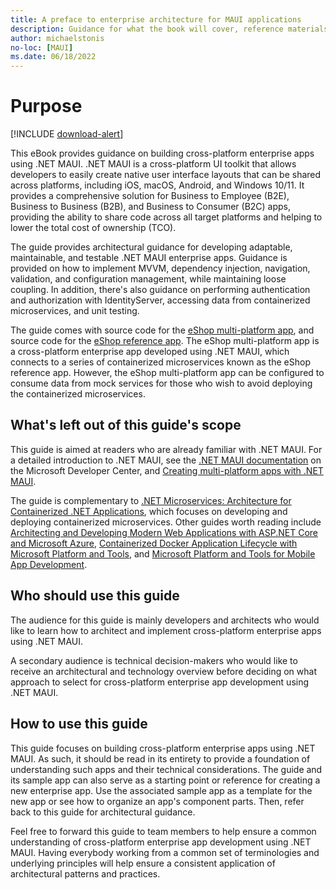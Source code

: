 ```yaml
---
title: A preface to enterprise architecture for MAUI applications
description: Guidance for what the book will cover, reference materials, and how to approach the book.
author: michaelstonis
no-loc: [MAUI]
ms.date: 06/18/2022
---
```


# Purpose

[!INCLUDE [download-alert](includes/download-alert.md)]

This eBook provides guidance on building cross-platform enterprise apps using .NET MAUI. .NET MAUI is a cross-platform UI toolkit that allows developers to easily create native user interface layouts that can be shared across platforms, including iOS, macOS, Android, and Windows 10/11. It provides a comprehensive solution for Business to Employee (B2E), Business to Business (B2B), and Business to Consumer (B2C) apps, providing the ability to share code across all target platforms and helping to lower the total cost of ownership (TCO).

The guide provides architectural guidance for developing adaptable, maintainable, and testable .NET MAUI enterprise apps. Guidance is provided on how to implement MVVM, dependency injection, navigation, validation, and configuration management, while maintaining loose coupling. In addition, there's also guidance on performing authentication and authorization with IdentityServer, accessing data from containerized microservices, and unit testing.

The guide comes with source code for the [eShop multi-platform app](https://github.com/dotnet-architecture/eShop/tree/main/src/Mobile), and source code for the [eShop reference app](https://github.com/dotnet-architecture/eShop). The eShop multi-platform app is a cross-platform enterprise app developed using .NET MAUI, which connects to a series of containerized microservices known as the eShop reference app. However, the eShop multi-platform app can be configured to consume data from mock services for those who wish to avoid deploying the containerized microservices.

## What's left out of this guide's scope

This guide is aimed at readers who are already familiar with .NET MAUI. For a detailed introduction to .NET MAUI, see the [.NET MAUI documentation](/dotnet/maui/) on the Microsoft Developer Center, and [Creating multi-platform apps with .NET MAUI](https://aka.ms/mauiebook).

The guide is complementary to [.NET Microservices: Architecture for Containerized .NET Applications](https://aka.ms/microservicesebook), which focuses on developing and deploying containerized microservices. Other guides worth reading include [Architecting and Developing Modern Web Applications with ASP.NET Core and Microsoft Azure](https://aka.ms/WebAppEbook), [Containerized Docker Application Lifecycle with Microsoft Platform and Tools](https://aka.ms/dockerlifecycleebook), and [Microsoft Platform and Tools for Mobile App Development](https://aka.ms/MobAppDev/StndPDF).

## Who should use this guide

The audience for this guide is mainly developers and architects who would like to learn how to architect and implement cross-platform enterprise apps using .NET MAUI.

A secondary audience is technical decision-makers who would like to receive an architectural and technology overview before deciding on what approach to select for cross-platform enterprise app development using .NET MAUI.

## How to use this guide

This guide focuses on building cross-platform enterprise apps using .NET MAUI. As such, it should be read in its entirety to provide a foundation of understanding such apps and their technical considerations. The guide and its sample app can also serve as a starting point or reference for creating a new enterprise app. Use the associated sample app as a template for the new app or see how to organize an app's component parts. Then, refer back to this guide for architectural guidance.

Feel free to forward this guide to team members to help ensure a common understanding of cross-platform enterprise app development using .NET MAUI. Having everybody working from a common set of terminologies and underlying principles will help ensure a consistent application of architectural patterns and practices.
